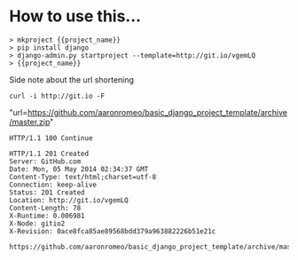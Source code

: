 How to use this...
==================

    > mkproject {{project_name}}
    > pip install django
    > django-admin.py startproject --template=http://git.io/vgemLQ
    > {{project_name}}

Side note about the url shortening

    curl -i http://git.io -F
"url=https://github.com/aaronromeo/basic_django_project_template/archive/master.zip"

    HTTP/1.1 100 Continue
    
    HTTP/1.1 201 Created
    Server: GitHub.com
    Date: Mon, 05 May 2014 02:34:37 GMT
    Content-Type: text/html;charset=utf-8
    Connection: keep-alive
    Status: 201 Created
    Location: http://git.io/vgemLQ
    Content-Length: 78
    X-Runtime: 0.006981
    X-Node: gitio2
    X-Revision: 0ace8fca85ae89568bdd379a963882226b51e21c

    https://github.com/aaronromeo/basic_django_project_template/archive/master.zip%

